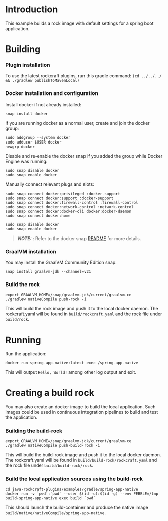 # Introduction 

This example builds a rock image with default settings for a spring boot application.

# Building

### Plugin installation

To use the latest rockcraft plugins, run this gradle command:
`(cd ../../../ && ./gradlew publishToMavenLocal)`


### Docker installation and configuration

Install docker if not already installed:

```
snap install docker
```

If you are running docker as a normal user, create and join the docker group:

```
sudo addgroup --system docker
sudo adduser $USER docker
newgrp docker
```

Disable and re-enable the docker snap if you added the group while Docker Engine was running:
```
sudo snap disable docker
sudo snap enable docker
```

Manually connect relevant plugs and slots:
```
sudo snap connect docker:privileged :docker-support
sudo snap connect docker:support :docker-support
sudo snap connect docker:firewall-control :firewall-control
sudo snap connect docker:network-control :network-control
sudo snap connect docker:docker-cli docker:docker-daemon
sudo snap connect docker:home

sudo snap disable docker
sudo snap enable docker
```

> **_NOTE:_** : Refer to the docker snap [README](https://github.com/canonical/docker-snap/blob/main/README.md) for more details.

### GraalVM installation

You may install the GraalVM Community Edition snap:

```
snap install graalvm-jdk --channel=v21
```

### Build the rock


```
export GRAALVM_HOME=/snap/graalvm-jdk/current/graalvm-ce
./gradlew nativeCompile push-rock -i
```
This will build the rock image and push it to the local docker daemon. The rockcraft.yaml will be found in `build/rockcraft.yaml` and the rock file under `build/rock`.

# Running

Run the application:

```
docker run spring-app-native:latest exec /spring-app-native
```

This will output `Hello, World!` among other log output and exit.

# Creating a build rock
You may also create an docker image to build the local application. Such images could be used in continuous integration pipelines to build and test the application.

### Building the build-rock

```
export GRAALVM_HOME=/snap/graalvm-jdk/current/graalvm-ce
./gradlew nativeCompile push-build-rock -i
```

This will build the build-rock image and push it to the local docker daemon. The rockcraft.yaml will be found in `build/build-rock/rockcraft.yaml` and the rock file under `build/build-rock/rock`.

### Build the local application sources using the build-rock

```
cd java-rockcraft-plugins/examples/gradle/spring-app-native
docker run -v `pwd`:`pwd` --user $(id -u):$(id -g) --env PEBBLE=/tmp build-spring-app-native exec build `pwd`
```

This should launch the build-container and produce the native image `build/native/nativeCompile/spring-app-native`.
